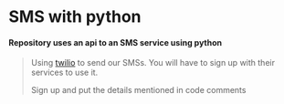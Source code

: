 # SMS with python

#### Repository uses an api to an SMS service using python

> Using [twilio](https://www.twilio.com/) to send our SMSs. You will have to sign up with their services to use it.
>
> Sign up and put the details mentioned in code comments 